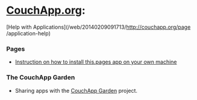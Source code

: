 # **[CouchApp.org](index.md):**
[Help with Applications](/web/20140209091713/http://couchapp.org/page
/application-help)

### Pages

  * [Instruction on how to install this.pages app on your own machine](pages-install.md)

### The CouchApp Garden

  * Sharing apps with the [CouchApp Garden](garden.md) project.

